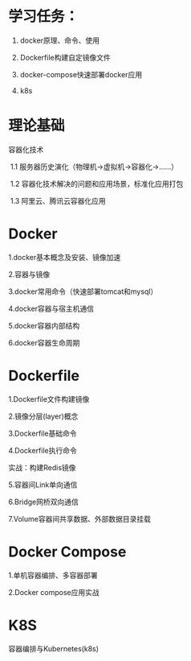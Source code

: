 # 学习任务：

1. docker原理、命令、使用

2. Dockerfile构建自定镜像文件

3. docker-compose快速部署docker应用

4. k8s



# 理论基础

容器化技术

​	1.1 服务器历史演化（物理机->虚拟机->容器化->......）

​	1.2 容器化技术解决的问题和应用场景，标准化应用打包

​	1.3 阿里云、腾讯云容器化应用



# Docker

1.docker基本概念及安装、镜像加速

2.容器与镜像

3.docker常用命令（快速部署tomcat和mysql）

4.docker容器与宿主机通信

5.docker容器内部结构

6.docker容器生命周期

# Dockerfile

1.Dockerfile文件构建镜像

2.镜像分层(layer)概念

3.Dockerfile基础命令

4.Dockerfile执行命令

实战：构建Redis镜像

5.容器间Link单向通信

6.Bridge网桥双向通信

7.Volume容器间共享数据、外部数据目录挂载

# Docker Compose

1.单机容器编排、多容器部署

2.Docker compose应用实战

# K8S

容器编排与Kubernetes(k8s)